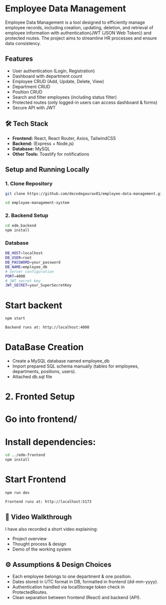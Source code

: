 # Employee Data Management

Employee Data Management is a tool designed to efficiently manage employee records, including creation, updating, deletion, and retrieval of employee information with authentication(JWT (JSON Web Token)) and protected routes. The project aims to streamline HR processes and ensure data consistency.


## Features
- User authentication (Login, Registration)
- Dashboard with department count
- Employee CRUD (Add, Update, Delete, View)
- Department CRUD
- Position CRUD
- Search and filter employees (including status filter)
- Protected routes (only logged-in users can access dashboard & forms)
- Secure API with JWT


## 🛠️ Tech Stack
- **Frontend:** React, React Router, Axios, TailwindCSS
- **Backend:** (Express + Node.js)  
- **Database:** MySQL
- **Other Tools:** Toastify for notifications

## Setup and Running Locally

### 1. Clone Repository
```bash
git clone https://github.com/decodegaurav01/employee-data-management.git

cd employee-management-system
```

###  2. Backend Setup
```bash
cd edm_backend
npm install
```
### Database
```bash
DB_HOST=localhost
DB_USER=root
DB_PASSWORD=your_password
DB_NAME=employee_db
# Server configuration
PORT=4000
# JWT secret key
JWT_SECRET=your_SuperSecretKey

```

# Start backent
```bash
npm start

Backend runs at: http://localhost:4000
```

# DataBase Creation

- Create a MySQL database named employee_db
- Import  prepared SQL schema manually (tables for employees,  departments, positions, users).
- Attached db.sql file

# 2. Fronted Setup
# Go into frontend/
# Install dependencies:
```bash
cd ../edm-frontend
npm install
```
# Start Frontend
```bash
npm run dev

Frontend runs at: http://localhost:5173
```

## 🎥 Video Walkthrough

I have also recorded a short video explaining:

- Project overview
- Thought process & design
- Demo of the working system



## ⚙️ Assumptions & Design Choices

- Each employee belongs to one department & one position.
- Dates stored in UTC format in DB, formatted in frontend (dd-mm-yyyy).
- Authentication handled via localStorage token check in ProtectedRoutes.
- Clean separation between frontend (React) and backend (API).
